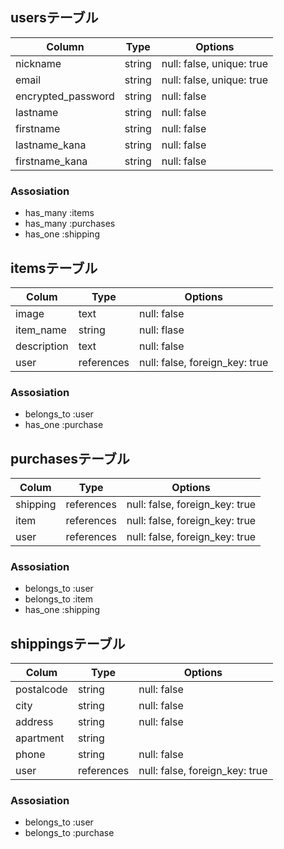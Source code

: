 ## usersテーブル

| Column             | Type   | Options                   |
| ------------------ | ------ | ------------------------- |
| nickname           | string | null: false, unique: true |
| email              | string | null: false, unique: true |
| encrypted_password | string | null: false               |
| lastname           | string | null: false               |
| firstname          | string | null: false               |
| lastname_kana      | string | null: false               |
| firstname_kana     | string | null: false               |

### Assosiation

- has_many :items
- has_many :purchases
- has_one :shipping



## itemsテーブル

| Colum       | Type       | Options                        |
| ----------- | ---------- | ------------------------------ |
| image       | text       | null: false                    |
| item_name   | string     | null: flase                    |
| description | text       | null: false                    |
| user        | references | null: false, foreign_key: true |

### Assosiation

- belongs_to :user
- has_one :purchase


## purchasesテーブル

| Colum       | Type       | Options                        |
| ----------- | ---------- | ------------------------------ |
| shipping    | references | null: false, foreign_key: true |
| item        | references | null: false, foreign_key: true |
| user        | references | null: false, foreign_key: true |

### Assosiation

- belongs_to :user
- belongs_to :item
- has_one :shipping

## shippingsテーブル

| Colum       | Type       | Options                        |
| ----------- | ---------- | ------------------------------ |
| postalcode  | string     | null: false                    |
| city        | string     | null: false                    |
| address     | string     | null: false                    |
| apartment   | string     |                                |
| phone       | string     | null: false                    |
| user        | references | null: false, foreign_key: true |


### Assosiation

- belongs_to :user
- belongs_to :purchase
